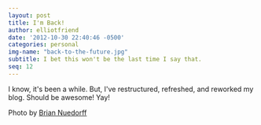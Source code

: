 ```yaml
---
layout: post
title: I'm Back!
author: elliotfriend
date: '2012-10-30 22:40:46 -0500'
categories: personal
img-name: "back-to-the-future.jpg"
subtitle: I bet this won't be the last time I say that.
seq: 12
---
```

I know, it's been a while. But, I've restructured, refreshed, and reworked
my blog. Should be awesome! Yay!

Photo by [Brian Nuedorff](https://flic.kr/p/giTe4A)
